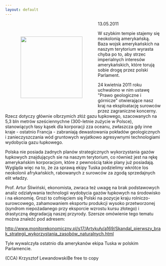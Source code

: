 ```yaml
---
layout: default
---
```

<img src="{{site.baseurl}}\articles\pictures\465.hydra.jpg" align="left" hspace="50" vspace="50" width="200"><!--72--><p>
13.05.2011</p><p>W szybkim tempie stajemy się neokolonią amerykańską. Baza wojsk amerykańskich na naszym terytorium wyrasta chyba po to, aby strzec imperialnych interesów amerykańskich, które torują sobie drogę przez polski Parlament.</p><p>24 kwietnia 2011 roku uchwalono w nim ustawę "Prawo geologiczne i górnicze" otwierające nasz kraj na eksploatację surowców przez zagraniczne koncerny. Rzecz dotyczy głównie olbrzymich złóż gazu łupkowego, szacowanych na 5,3 bln metrów sześciennychne (300-letnie zużycie w Polsce), stanowiących łasy kąsek dla korporacji zza oceanu, zwłaszcza gdy inne kraje - ostatnio Francja - zabraniają dewastowania pokładów geologicznych i zanieczyszczania wód gruntowych wyjatkowo agresywnymi technologiami wydobycia gazu łupkowego.</p><p>Polska nie posiada żadnych planów strategicznych wykorzystania gazów łupkowych znajdujących sie na naszym terytorium, co również jest na rękę amerykańskim korporacjom, które z pewnością takie plany już posiadają. Wygląda więc na to, że za sprawą ekipy Tuska podzielimy wkrótce los neokolonii afrykańskich, rabowanych z surowców za zgodą sprzedajnych elit władzy.</p><p>Prof. Artur Śliwiński, ekonomista, zwraca też uwagę na brak podstawowych analiz odziaływania technologii wydobycia gazów łupkowych na środowisko i na ekonomię. Grozi to cofnięciem się Polski na pozycje kraju rolniczo-surowcowego, zahamowaniem eksportu produkcji wysoko przetworzonej (syndrom niepożadanego przy eksporcie wzrostu kursu złotego) i drastyczną degradacją naszej przyrody. Szersze omówienie tego tematu można znaleźć pod adresem:</p><p><a href="http://www.monitorekonomiczny.pl/s17/Artykuły/a169/Skandal_pierwszy_brak_strategii_wykorzystania_zasobów_naturalnych.html" title="artykuł prof. Artura Śliwińskiego" target="">http://www.monitorekonomiczny.pl/s17/Artykuły/a169/Skandal_pierwszy_brak_strategii_wykorzystania_zasobów_naturalnych.html</a></p><p></p><p>Tyle wywalczyła ostatnio dla amerykanów ekipa Tuska w polskim Parlamencie.</p><p>(CCA) Krzysztof LewandowskiBe free to copy</p><p></p><p></p>